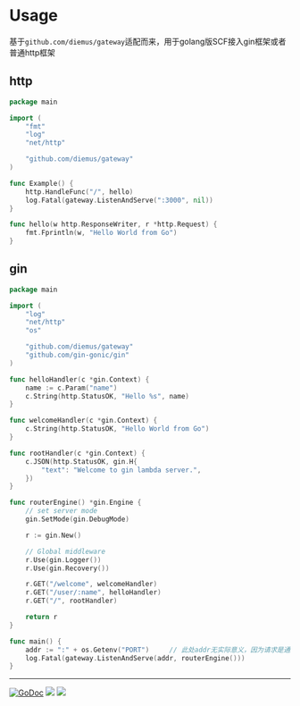 # Usage
基于`github.com/diemus/gateway`适配而来，用于golang版SCF接入gin框架或者普通http框架

## http
```go
package main

import (
	"fmt"
	"log"
	"net/http"

	"github.com/diemus/gateway"
)

func Example() {
	http.HandleFunc("/", hello)
	log.Fatal(gateway.ListenAndServe(":3000", nil))
}

func hello(w http.ResponseWriter, r *http.Request) {
	fmt.Fprintln(w, "Hello World from Go")
}
```

## gin
```go
package main

import (
	"log"
	"net/http"
	"os"

	"github.com/diemus/gateway"
	"github.com/gin-gonic/gin"
)

func helloHandler(c *gin.Context) {
	name := c.Param("name")
	c.String(http.StatusOK, "Hello %s", name)
}

func welcomeHandler(c *gin.Context) {
	c.String(http.StatusOK, "Hello World from Go")
}

func rootHandler(c *gin.Context) {
	c.JSON(http.StatusOK, gin.H{
		"text": "Welcome to gin lambda server.",
	})
}

func routerEngine() *gin.Engine {
	// set server mode
	gin.SetMode(gin.DebugMode)

	r := gin.New()

	// Global middleware
	r.Use(gin.Logger())
	r.Use(gin.Recovery())

	r.GET("/welcome", welcomeHandler)
	r.GET("/user/:name", helloHandler)
	r.GET("/", rootHandler)

	return r
}

func main() {
	addr := ":" + os.Getenv("PORT")     // 此处addr无实际意义，因为请求是通过事件传入的
	log.Fatal(gateway.ListenAndServe(addr, routerEngine()))
}
```

---

[![GoDoc](https://godoc.org/github.com/apex/up-go?status.svg)](https://godoc.org/github.com/apex/gateway)
![](https://img.shields.io/badge/license-MIT-blue.svg)
![](https://img.shields.io/badge/status-stable-green.svg)

